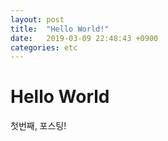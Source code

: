 ```yaml
---
layout: post
title:  "Hello World!"
date:   2019-03-09 22:48:43 +0900
categories: etc
---
```

# Hello World
첫번째, 포스팅!

[jekyll-ko]:http://jekyllrb-ko.github.io